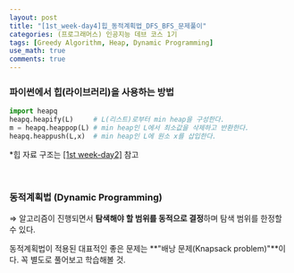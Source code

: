 ```yaml
---
layout: post
title: "[1st_week-day4]힙_동적계획법_DFS_BFS_문제풀이"
categories: (프로그래머스) 인공지능 데브 코스 1기
tags: [Greedy Algorithm, Heap, Dynamic Programming]
use_math: true
comments: true
---
```


### 파이썬에서 힙(라이브러리)을 사용하는 방법

```python
import heapq
heapq.heapify(L)     # L(리스트)로부터 min heap을 구성한다.
m = heapq.heappop(L) # min heap인 L에서 최소값을 삭제하고 반환한다.
heapq.heappush(L,x)  # min heap인 L에 원소 x를 삽입한다.
```

\*힙 자료 구조는 [[1st week-day2]](https://github.com/Ting-Kim/Ting-kim.github.io/blob/main/_posts/ai_dev_course/1st_week/2020-12-02-%5B1st%20week-day2%5D%ED%81%90_%ED%8A%B8%EB%A6%AC_%ED%9E%99.md) 참고

<br>

### 동적계획법 (Dynamic Programming)

⇒ 알고리즘이 진행되면서 **탐색해야 할 범위를 동적으로 결정**하며 탐색 범위를 한정할 수 있다.

동적계획법이 적용된 대표적인 좋은 문제는 **"배낭 문제(Knapsack problem)"**이다. 꼭 별도로 풀어보고 학습해볼 것.
